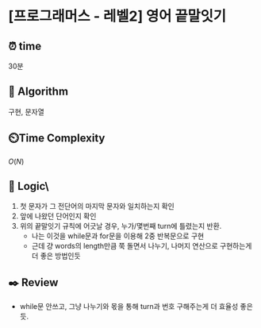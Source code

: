 # [프로그래머스 - 레벨2] 영어 끝말잇기
 
## ⏰  **time**
30분

## :pushpin: **Algorithm**
구현, 문자열

## ⏲️**Time Complexity**
$O(N)$

## :round_pushpin: **Logic**\
1. 첫 문자가 그 전단어의 마지막 문자와 일치하는지 확인
2. 앞에 나왔던 단어인지 확인
3. 위의 끝말잇기 규칙에 어긋날 경우, 누가/몇번째 turn에 틀렸는지 반환.
    - 나는 이것을 while문과 for문을 이용해 2중 반복문으로 구현
    - 근데 걍 words의 length만큼 쭉 돌면서 나누기, 나머지 연산으로 구현하는게 더 좋은 방법인듯

## :black_nib: **Review**
- while문 안쓰고, 그냥 나누기와 몫을 통해 turn과 번호 구해주는게 더 효율성 좋은듯. 